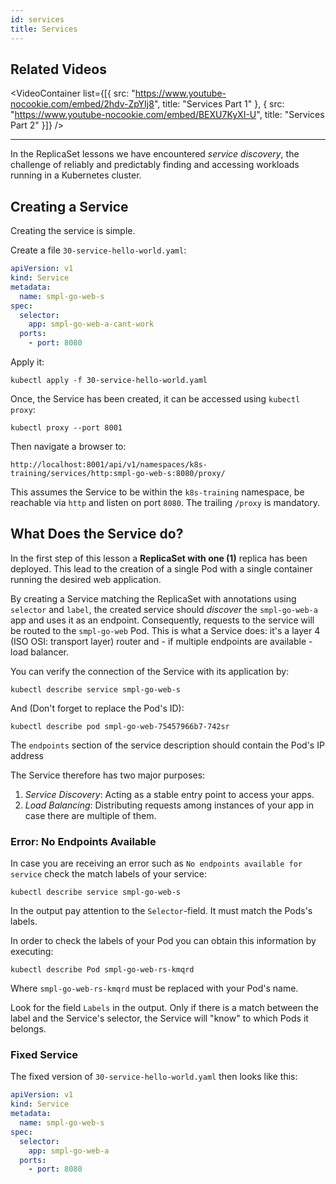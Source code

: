 ```yaml
---
id: services
title: Services
---
```


## Related Videos

<VideoContainer
  list={[{
    src: "https://www.youtube-nocookie.com/embed/2hdv-ZpYIj8",
    title: "Services Part 1"
  },
  {
    src: "https://www.youtube-nocookie.com/embed/BEXU7KyXI-U",
    title: "Services Part 2"
  }]}
/>

---

In the ReplicaSet lessons we have encountered _service discovery_, the challenge of reliably and predictably finding and accessing workloads running in a Kubernetes cluster.

## Creating a Service

Creating the service is simple.

Create a file `30-service-hello-world.yaml`:

```yaml
apiVersion: v1
kind: Service
metadata:
  name: smpl-go-web-s
spec:
  selector:
    app: smpl-go-web-a-cant-work
  ports:
    - port: 8080
```

Apply it:

    kubectl apply -f 30-service-hello-world.yaml

Once, the Service has been created, it can be accessed using `kubectl proxy`:

    kubectl proxy --port 8001

Then navigate a browser to:

    http://localhost:8001/api/v1/namespaces/k8s-training/services/http:smpl-go-web-s:8080/proxy/

This assumes the Service to be within the `k8s-training` namespace, be reachable via `http` and listen on port `8080`. The trailing `/proxy` is mandatory.

## What Does the Service do?

In the first step of this lesson a **ReplicaSet with one (1)** replica has been deployed. This lead to the creation of a single Pod with a single container running the desired web application.

By creating a Service matching the ReplicaSet with annotations using `selector` and `label`, the created service should _discover_ the `smpl-go-web-a` app and uses it as an endpoint. Consequently, requests to the service will be routed to the `smpl-go-web` Pod. This is what a Service does: it's a layer 4 (ISO OSI: transport layer) router and - if multiple endpoints are available - load balancer.

You can verify the connection of the Service with its application by:

    kubectl describe service smpl-go-web-s

And (Don't forget to replace the Pod's ID):

    kubectl describe pod smpl-go-web-75457966b7-742sr

The `endpoints` section of the service description should contain the Pod's IP address

The Service therefore has two major purposes:

1. _Service Discovery_: Acting as a stable entry point to access your apps.
2. _Load Balancing_: Distributing requests among instances of your app in case there are multiple of them.

### Error: No Endpoints Available

In case you are receiving an error such as `No endpoints available for service` check the match labels of your service:

    kubectl describe service smpl-go-web-s

In the output pay attention to the `Selector`-field. It must match the Pods's labels.

In order to check the labels of your Pod you can obtain this information by executing:

    kubectl describe Pod smpl-go-web-rs-kmqrd

Where `smpl-go-web-rs-kmqrd` must be replaced with your Pod's name.

Look for the field `Labels` in the output. Only if there is a match between the label and the Service's selector, the Service will "know" to which Pods it belongs.

### Fixed Service

The fixed version of `30-service-hello-world.yaml` then looks like this:

```yaml
apiVersion: v1
kind: Service
metadata:
  name: smpl-go-web-s
spec:
  selector:
    app: smpl-go-web-a
  ports:
    - port: 8080
```
